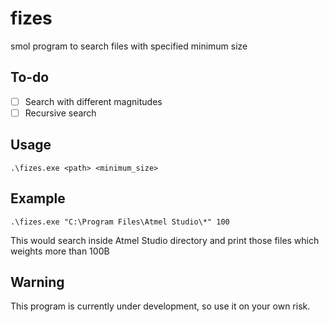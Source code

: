 # fizes
smol program to search files with specified minimum size

## To-do
- [ ] Search with different magnitudes 
- [ ] Recursive search

## Usage
```
.\fizes.exe <path> <minimum_size>
```
## Example
```
.\fizes.exe "C:\Program Files\Atmel Studio\*" 100
```
This would search inside Atmel Studio directory and print those files which weights more than 100B
## Warning
This program is currently under development, so use it on your own risk.